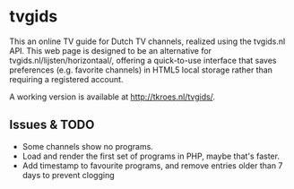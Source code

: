 tvgids
======

This an online TV guide for Dutch TV channels, realized using the
tvgids.nl API. This web page is designed to be an alternative for
tvgids.nl/lijsten/horizontaal/, offering a quick-to-use interface
that saves preferences (e.g. favorite channels) in HTML5 local
storage rather than requiring a registered account.

A working version is available at http://tkroes.nl/tvgids/.

Issues & TODO
-------------
- Some channels show no programs.
- Load and render the first set of programs in PHP, maybe that's faster.
- Add timestamp to favourite programs, and remove entries older than 7 days
  to prevent clogging
